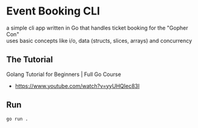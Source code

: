 # Event Booking CLI

a simple cli app written in Go that handles ticket booking for the "Gopher Con" \
uses basic concepts like i/o, data (structs, slices, arrays) and concurrency 

## The Tutorial
Golang Tutorial for Beginners | Full Go Course
  - https://www.youtube.com/watch?v=yyUHQIec83I
 
 ## Run
 `go run . `
